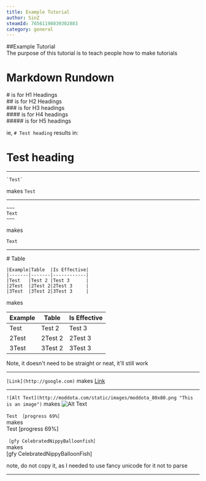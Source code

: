 ```yaml
---
title: Example Tutorial
author: SinZ
steamId: 76561198039302883
category: general
---
```


##Example Tutorial  
The purpose of this tutorial is to teach people how to make tutorials

# Markdown Rundown

\# is for H1 Headings  
\## is for H2 Headings  
\### is for H3 headings  
\#### is for H4 headings  
\##### is for H5 headings

ie, `# Test heading` results in:
# Test heading



* * *

~~~
`Test`
~~~
makes `Test`

* * *

    ~~~
    Text
    ~~~

makes
~~~
Text
~~~

* * *

<a name="#table"/>
# Table

~~~
|Example|Table  |Is Effective|
|-------|-------|------------|
|Test   |Test 2 |Test 3      |
|2Test  |2Test 2|2Test 3     |
|3Test  |3Test 2|3Test 3     |
~~~
makes 

|Example|Table  |Is Effective|
|-------|-------|------------|
|Test   |Test 2 |Test 3      |
|2Test  |2Test 2|2Test 3     |
|3Test  |3Test 2|3Test 3     |

Note, it doesn't need to be straight or neat, it'll still work

* * *

`[Link](http://google.com)` makes [Link](http://google.com)

* * *

`![Alt Text](http://moddota.com/static/images/moddota_80x80.png "This is an image")` makes ![Alt Text](http://moddota.com/static/images/moddota_80x80.png "This is an image")


`Test ［progress 69%］`  
makes  
Test [progress 69%]

`［gfy CelebratedNippyBalloonfish］`  
makes  
[gfy CelebratedNippyBalloonFish]

note, do not copy it, as I needed to use fancy unicode for it not to parse
* * *

